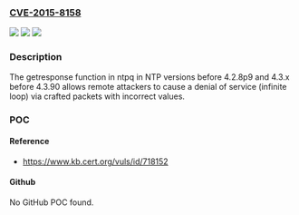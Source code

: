 ### [CVE-2015-8158](https://cve.mitre.org/cgi-bin/cvename.cgi?name=CVE-2015-8158)
![](https://img.shields.io/static/v1?label=Product&message=n%2Fa&color=blue)
![](https://img.shields.io/static/v1?label=Version&message=n%2Fa&color=blue)
![](https://img.shields.io/static/v1?label=Vulnerability&message=n%2Fa&color=brighgreen)

### Description

The getresponse function in ntpq in NTP versions before 4.2.8p9 and 4.3.x before 4.3.90 allows remote attackers to cause a denial of service (infinite loop) via crafted packets with incorrect values.

### POC

#### Reference
- https://www.kb.cert.org/vuls/id/718152

#### Github
No GitHub POC found.

